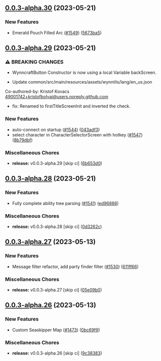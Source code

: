 ## [0.0.3-alpha.30](https://github.com/Wynntils/Artemis/compare/v0.0.3-alpha.29...v0.0.3-alpha.30) (2023-05-21)


### New Features

* Emerald Pouch Filled Arc ([#1549](https://github.com/Wynntils/Artemis/issues/1549)) ([5673ba5](https://github.com/Wynntils/Artemis/commit/5673ba552706e3a0a27dfeac3784d6fa125e7b80))

## [0.0.3-alpha.29](https://github.com/Wynntils/Artemis/compare/v0.0.3-alpha.28...v0.0.3-alpha.29) (2023-05-21)


### ⚠ BREAKING CHANGES

* WynncraftButton Constructor is now using a local Variable backScreen.

* Update common/src/main/resources/assets/wynntils/lang/en_us.json

Co-authored-by: Kristof Kovacs <49001742+kristofbolyai@users.noreply.github.com>

* fix: Renamed to firstTitleScreenInit and inverted the check.

### New Features

* auto-connect on startup ([#1544](https://github.com/Wynntils/Artemis/issues/1544)) ([043adf3](https://github.com/Wynntils/Artemis/commit/043adf3f4778c564402aeca43d8afe50f353ce7f))
* select character in CharacterSelectorScreen with hotkey ([#1547](https://github.com/Wynntils/Artemis/issues/1547)) ([8b79dbf](https://github.com/Wynntils/Artemis/commit/8b79dbf2477f28ac0481114e9c05b34a6b5063ee))


### Miscellaneous Chores

* **release:** v0.0.3-alpha.29 [skip ci] ([6b653d0](https://github.com/Wynntils/Artemis/commit/6b653d0decc5897d07f462f49e21ac96a1328588))

## [0.0.3-alpha.28](https://github.com/Wynntils/Artemis/compare/v0.0.3-alpha.27...v0.0.3-alpha.28) (2023-05-21)


### New Features

* Fully complete ability tree parsing ([#1541](https://github.com/Wynntils/Artemis/issues/1541)) ([ed96888](https://github.com/Wynntils/Artemis/commit/ed968884a71ddd2c9ae380cf795f55c2c81e3265))


### Miscellaneous Chores

* **release:** v0.0.3-alpha.28 [skip ci] ([0d3262c](https://github.com/Wynntils/Artemis/commit/0d3262cae4c8e293fd3ddaf56ffee5abcc77935b))

## [0.0.3-alpha.27](https://github.com/Wynntils/Artemis/compare/v0.0.3-alpha.26...v0.0.3-alpha.27) (2023-05-13)


### New Features

* Message filter refactor, add party finder filter ([#1530](https://github.com/Wynntils/Artemis/issues/1530)) ([611ff66](https://github.com/Wynntils/Artemis/commit/611ff6632785fc733095c5e26dbddc48f50a3646))


### Miscellaneous Chores

* **release:** v0.0.3-alpha.27 [skip ci] ([05e09b0](https://github.com/Wynntils/Artemis/commit/05e09b072bb4eec584646b34378e99f3a4c0fa74))

## [0.0.3-alpha.26](https://github.com/Wynntils/Artemis/compare/v0.0.3-alpha.25...v0.0.3-alpha.26) (2023-05-13)


### New Features

* Custom Seaskipper Map ([#1473](https://github.com/Wynntils/Artemis/issues/1473)) ([0bc69f9](https://github.com/Wynntils/Artemis/commit/0bc69f935789766c6bcf31f6ee8e74305f959828))


### Miscellaneous Chores

* **release:** v0.0.3-alpha.26 [skip ci] ([9c38383](https://github.com/Wynntils/Artemis/commit/9c38383f9847c994dbfcc968b15c35a352521a4c))

